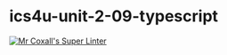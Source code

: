 # ics4u-unit-2-09-typescript

[![Mr Coxall's Super Linter](https://github.com/Rodas-Nega1/ics4u-unit-2-09-typescript/workflows/Mr%20Coxall's%20Super%20Linter/badge.svg)](https://github.com/Rodas-Nega1/ics4u-unit-2-09-typescript/actions/)
